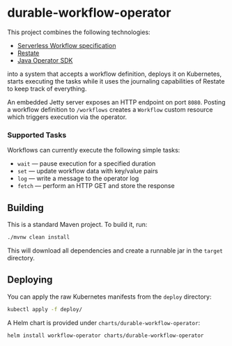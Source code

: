 # durable-workflow-operator

This project combines the following technologies:

- [Serverless Workflow specification](https://github.com/serverlessworkflow/specification)
- [Restate](https://github.com/restatedev/restate)
- [Java Operator SDK](https://github.com/operator-framework/java-operator-sdk)

into a system that accepts a workflow definition, deploys it on Kubernetes, starts executing the tasks while it uses the journaling capabilities of Restate to keep track of everything.

An embedded Jetty server exposes an HTTP endpoint on port `8080`. Posting a workflow definition to `/workflows` creates a `Workflow` custom resource which triggers execution via the operator.

### Supported Tasks

Workflows can currently execute the following simple tasks:

- `wait` &mdash; pause execution for a specified duration
- `set` &mdash; update workflow data with key/value pairs
- `log` &mdash; write a message to the operator log
- `fetch` &mdash; perform an HTTP GET and store the response

## Building

This is a standard Maven project. To build it, run:

```bash
./mvnw clean install
```

This will download all dependencies and create a runnable jar in the `target` directory.


## Deploying

You can apply the raw Kubernetes manifests from the `deploy` directory:

```bash
kubectl apply -f deploy/
```

A Helm chart is provided under `charts/durable-workflow-operator`:

```bash
helm install workflow-operator charts/durable-workflow-operator
```

